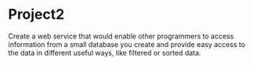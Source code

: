 # Project2
Create a web service that would enable other programmers to access information from a small database you create and provide easy access to the data in different useful ways, like filtered or sorted data.
